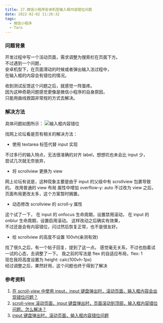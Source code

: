 ```yaml
---
title: 27.微信小程序安卓机型输入框内容错位问题
date: 2022-02-02 11:26:32
tags:
  - 微信小程序
  - Taro
---
```


### 问题背景

开发过程中写一个活动页面，需求调整为搜索栏在页面下方。  
不过遇到一个问题，  
安卓机型下，在页面滑动的时候或者弹出输入法过程中，  
在输入框的内容会有错位的情况。

收到测试反馈这个问题之后，就感觉一阵蛋疼。  
因为这种奇葩问题感觉更像是微信小程序的自身原因，  
只能用曲线救国非常规的方式去解决。

<!-- more -->

### 解决方法

具体问题如图所示：
![输入框内容错位](../../../../images/image_27_1.png)

找网上论坛看是否有相关的解决方法：

- 使用 textarea 标签代替 input 实现

不过多行的输入特点，无法很准确的对齐 label，想想坑也未会比 input 少，  
尝试几次就无奈放弃，

- 将 scrollview 更换为 view

网上论坛有说是，这种现象主要是由于 input 的父级中有 scrollview 包裹导致的。
改用普通的 view 布局 属性中增加 overflow-y: auto
不过改为 view 之后，页面布局更改太多，这个方案暂时搁置。

- 动态修改 scrollview 的 scroll-y 属性

这个试了一下，
在 input 的 onfocus 生命周期，设置禁用滚动，
在 input 的 onblur 生命周期，设置启用滚动。
这样改动之后确实有效果，  
不过还是会有内容错位，闪过然后恢复正常，也不是很友好。

- 给 scrollview 的高度不设置 100vh(亲测有效)

找了很久之后，有一个帖子回复，提到了这一点。
感觉毫无关系，不过也抱着试一试的心态，去调整了一下。
我之前的写法是 flex 的自适应布局，flex: 1  
现在我将高度设置为 height: calc(100vh-1px)  
经过调整之后，果然好用，这个问题也终于得到了解决

### 参考资料

1. [在 scroll-view 中使用 input，input 键盘弹出时，滚动页面，输入框内容会出现错位问题？](https://developers.weixin.qq.com/community/develop/doc/0004e6550c4a602c826a3e7a65b800)
2. [scroll-view 滚动页面，input 键盘弹出时，页面滚动到顶部，输入框内容错位问题。怎么解决？](https://developers.weixin.qq.com/community/develop/doc/00006850f70cc08156ea2c53c56800)
3. [input 键盘弹出时，滚动页面，输入框内容错位问题](https://developers.weixin.qq.com/community/develop/article/doc/000a00e1fd0790488e6a034f156813)
